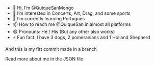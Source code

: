 - 👋 Hi, I’m @QuiqueSanMongo
- 👀 I’m interested in Concerts, Art, Drag, and some sports
- 🌱 I’m currently learning Portugues
- 📫 How to reach me @QuiqueSan in almost all platforms
- 😄 Pronouns: He / His (But any other also works)
- ⚡ Fun fact: I have 3 dogs, 2 pomeranians and 1 Holland Shepherd

And this is my firt commit made in a branch

Read more about me in the JSON file